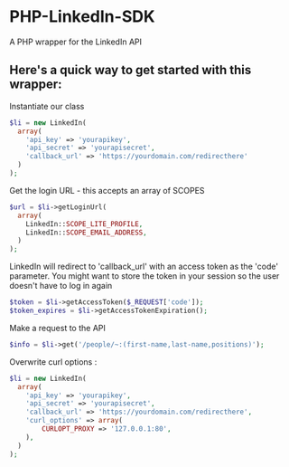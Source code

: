 PHP-LinkedIn-SDK
================

A PHP wrapper for the LinkedIn API


Here's a quick way to get started with this wrapper:
---

Instantiate our class
```php
$li = new LinkedIn(
  array(
    'api_key' => 'yourapikey', 
    'api_secret' => 'yourapisecret', 
    'callback_url' => 'https://yourdomain.com/redirecthere'
  )
);
```

Get the login URL - this accepts an array of SCOPES
```php
$url = $li->getLoginUrl(
  array(
    LinkedIn::SCOPE_LITE_PROFILE, 
    LinkedIn::SCOPE_EMAIL_ADDRESS,     
  )
);
```

LinkedIn will redirect to 'callback_url' with an access token as the 'code' parameter. 
You might want to store the token in your session so the user doesn't have to log in again
```php
$token = $li->getAccessToken($_REQUEST['code']);
$token_expires = $li->getAccessTokenExpiration();
```

Make a request to the API
```php
$info = $li->get('/people/~:(first-name,last-name,positions)');
```

Overwrite curl options :
```php
$li = new LinkedIn(
  array(
    'api_key' => 'yourapikey', 
    'api_secret' => 'yourapisecret', 
    'callback_url' => 'https://yourdomain.com/redirecthere',
    'curl_options' => array(
        CURLOPT_PROXY => '127.0.0.1:80',
    ),
  )
);
```
